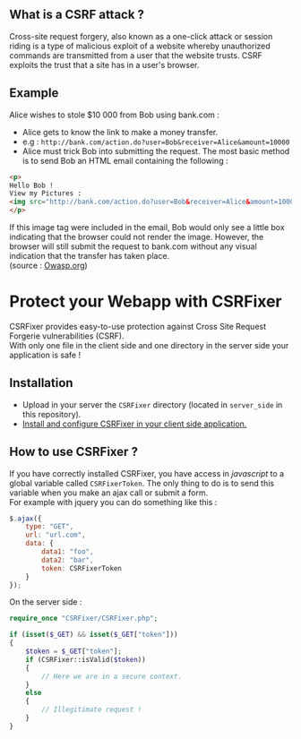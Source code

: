 What is a CSRF attack ?
-----------------------

Cross-site request forgery, also known as a one-click attack or session riding is a type of malicious exploit of a website whereby unauthorized commands are transmitted from a user that the website trusts. CSRF exploits the trust that a site has in a user's browser.

Example
-------

Alice wishes to stole $10 000 from Bob using bank.com :

- Alice gets to know the link to make a money transfer.
- e.g : `http://bank.com/action.do?user=Bob&receiver=Alice&amount=10000`
- Alice must trick Bob into submitting the request. The most basic method is to send Bob an HTML email containing the following :

```html
<p>
Hello Bob !
View my Pictures :
<img src="http://bank.com/action.do?user=Bob&receiver=Alice&amount=10000" width="1" height="1" border="0">
</p>
```

If this image tag were included in the email, Bob would only see a little box indicating that the browser could not render the image. However, the browser will still submit the request to bank.com without any visual indication that the transfer has taken place.  
(source : [Owasp.org][1])

Protect your Webapp with CSRFixer
=================================

CSRFixer provides easy-to-use protection against Cross Site Request Forgerie vulnerabilities (CSRF).  
With only one file in the client side and one directory in the server side your application is safe !

Installation
------------

- Upload in your server the `CSRFixer` directory (located in `server_side` in this repository).
- [Install and configure CSRFixer in your client side application.][2]  

How to use CSRFixer ?
---------------------

If you have correctly installed CSRFixer, you have access in *javascript* to a global variable called `CSRFixerToken`. The only thing to do is to send this variable when you make an ajax call or submit a form.  
For example with jquery you can do something like this :

```js
$.ajax({
	type: "GET",
	url: "url.com",
	data: {
		data1: "foo", 
		data2: "bar",
		token: CSRFixerToken
	}
});
```

On the server side :

```php
require_once "CSRFixer/CSRFixer.php";

if (isset($_GET) && isset($_GET["token"]))
{
	$token = $_GET["token"];
	if (CSRFixer::isValid($token))
	{
		// Here we are in a secure context.
	}
	else
	{
		// Illegitimate request !
	}
}
```

  [1]: https://www.owasp.org/index.php/Cross-Site_Request_Forgery_(CSRF)
  [2]: https://github.com/MyBoon/CSRFixer/tree/master/client_side